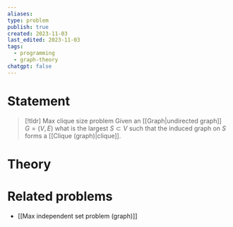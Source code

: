 ```yaml
---
aliases: 
type: problem
publish: true
created: 2023-11-03
last_edited: 2023-11-03
tags:
  - programming
  - graph-theory
chatgpt: false
---
```

# Statement

>[!tldr] Max clique size problem
>Given an [[Graph|undirected graph]] $G = (V,E)$ what is the largest $S \subset V$ such that the induced graph on $S$ forms a [[Clique (graph)|clique]]. 

# Theory



# Related problems

- [[Max independent set problem (graph)]]